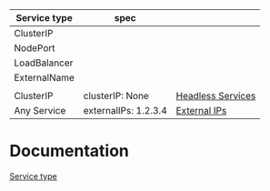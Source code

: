 | Service type | spec |  |
| --- | --- | --- |
| ClusterIP |  |  |
| NodePort |  |  |
| LoadBalancer |  |  |
| ExternalName |  |  |
|  |  |  |
| ClusterIP | clusterIP:   None | [Headless Services](https://kubernetes.io/docs/concepts/services-networking/service/#headless-services) |
| Any Service | externalIPs: 1.2.3.4 | [External IPs](https://kubernetes.io/docs/concepts/services-networking/service/#external-ips) |

# Documentation
[Service type](https://kubernetes.io/docs/concepts/services-networking/service/#publishing-services-service-types)
